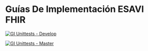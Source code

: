 # Guías De Implementación ESAVI FHIR

[![GI Unittests - Develop](https://github.com/alejosv/ESAVI-IG-FHIR/actions/workflows/run_test.yml/badge.svg?branch=develop)](https://github.com/alejosv/ESAVI-IG-FHIR/actions/workflows/run_test.yml)

[![GI Unittests - Master](https://github.com/alejosv/ESAVI-IG-FHIR/actions/workflows/run_test.yml/badge.svg?branch=master)](https://github.com/alejosv/ESAVI-IG-FHIR/actions/workflows/run_test.yml)